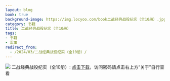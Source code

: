```yaml
---
layout: blog
book: true
background-image: https://img.locyoo.com/book二战经典战役纪实（全10册）.jpg
category: 书籍
title: 二战经典战役纪实（全10册）
tags:
- 书籍
- 军事
redirect_from:
  - /2024/03/二战经典战役纪实（全10册）/
---
```

![](https://img.locyoo.com/book二战经典战役纪实（全10册）.jpg)
二战经典战役纪实（全10册）: <a name = "ref1" href="https://url18.ctfile.com/f/50983618-1269964220-0e3e24?p=3619">点击下载</a>，访问密码请点击右上方“关于”自行查看